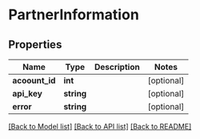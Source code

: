 # PartnerInformation

## Properties
Name | Type | Description | Notes
------------ | ------------- | ------------- | -------------
**acoount_id** | **int** |  | [optional] 
**api_key** | **string** |  | [optional] 
**error** | **string** |  | [optional] 

[[Back to Model list]](../README.md#documentation-for-models) [[Back to API list]](../README.md#documentation-for-api-endpoints) [[Back to README]](../README.md)


